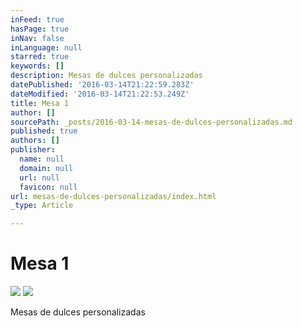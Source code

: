 ```yaml
---
inFeed: true
hasPage: true
inNav: false
inLanguage: null
starred: true
keywords: []
description: Mesas de dulces personalizadas
datePublished: '2016-03-14T21:22:59.283Z'
dateModified: '2016-03-14T21:22:53.249Z'
title: Mesa 1
author: []
sourcePath: _posts/2016-03-14-mesas-de-dulces-personalizadas.md
published: true
authors: []
publisher:
  name: null
  domain: null
  url: null
  favicon: null
url: mesas-de-dulces-personalizadas/index.html
_type: Article

---
```

# Mesa 1
![](https://the-grid-user-content.s3-us-west-2.amazonaws.com/df1ead79-859f-450a-b664-320f7aea03c1.jpg)
![](https://the-grid-user-content.s3-us-west-2.amazonaws.com/8b80bb0b-a9be-45a1-b5e6-07ca83ae9f90.jpg)

Mesas de dulces personalizadas
